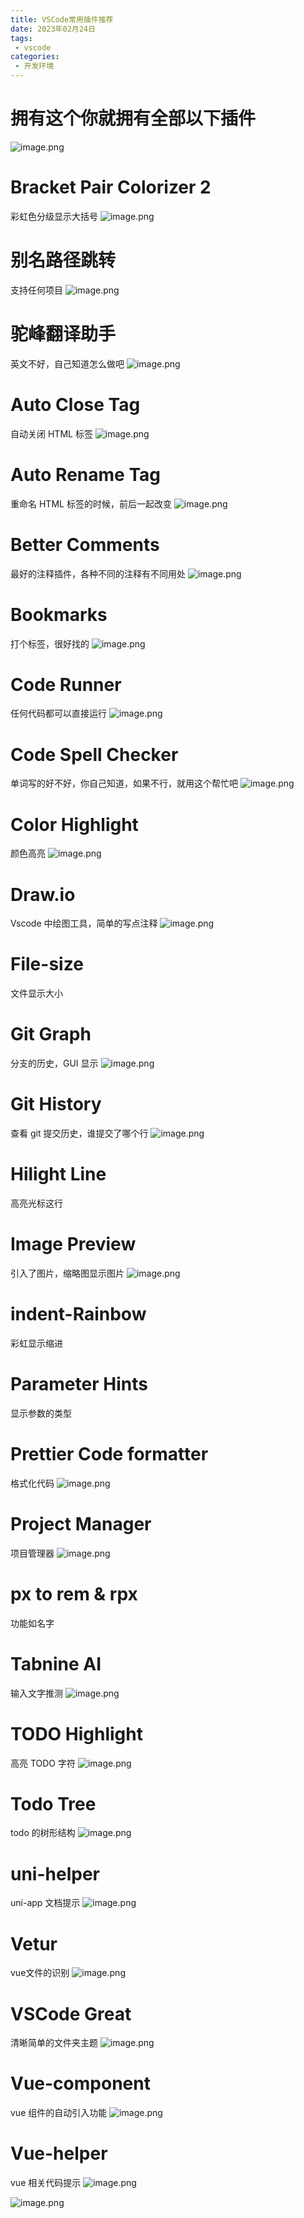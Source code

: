 ```yaml
---
title: VSCode常用插件推荐
date: 2023年02月24日
tags:
 - vscode
categories:
 - 开发环境
---
```

# 拥有这个你就拥有全部以下插件
![image.png](https://p1-juejin.byteimg.com/tos-cn-i-k3u1fbpfcp/63178dc533d7462b81e94fa9ce2d5597~tplv-k3u1fbpfcp-watermark.image?)
# Bracket Pair Colorizer 2
彩虹色分级显示大括号
![image.png](https://p3-juejin.byteimg.com/tos-cn-i-k3u1fbpfcp/7d63194856ad4a6eb20129251ba3400a~tplv-k3u1fbpfcp-zoom-1.image)
# 别名路径跳转
支持任何项目
![image.png](https://p3-juejin.byteimg.com/tos-cn-i-k3u1fbpfcp/2bf96780b59244d29d4bf3de5e8134ee~tplv-k3u1fbpfcp-zoom-1.image)
# 驼峰翻译助手
英文不好，自己知道怎么做吧
![image.png](https://p3-juejin.byteimg.com/tos-cn-i-k3u1fbpfcp/c2e4004fa3314a61ad914487b93d7d94~tplv-k3u1fbpfcp-zoom-1.image)
# Auto Close Tag
自动关闭 HTML 标签
![image.png](https://p3-juejin.byteimg.com/tos-cn-i-k3u1fbpfcp/7d7e554c849f4ef99ece25e52ff07721~tplv-k3u1fbpfcp-zoom-1.image)
# Auto Rename Tag
重命名 HTML 标签的时候，前后一起改变
![image.png](https://p3-juejin.byteimg.com/tos-cn-i-k3u1fbpfcp/1efb26929a0f4bf2a378a2d0cb8b70de~tplv-k3u1fbpfcp-zoom-1.image)
# Better Comments
最好的注释插件，各种不同的注释有不同用处
![image.png](https://p3-juejin.byteimg.com/tos-cn-i-k3u1fbpfcp/422fd2ef47484073ad0e7af9cec93695~tplv-k3u1fbpfcp-zoom-1.image)
# Bookmarks
打个标签，很好找的
![image.png](https://p3-juejin.byteimg.com/tos-cn-i-k3u1fbpfcp/501a04e3d0354185865fcb200d57b374~tplv-k3u1fbpfcp-zoom-1.image)
# Code Runner
任何代码都可以直接运行
![image.png](https://p3-juejin.byteimg.com/tos-cn-i-k3u1fbpfcp/bf9abb9671f04fa19292b5280255d4b0~tplv-k3u1fbpfcp-zoom-1.image)
# Code Spell Checker
单词写的好不好，你自己知道，如果不行，就用这个帮忙吧
![image.png](https://p3-juejin.byteimg.com/tos-cn-i-k3u1fbpfcp/0ea879c6eafa4800b00ad008231bcb3b~tplv-k3u1fbpfcp-zoom-1.image)
# Color Highlight
颜色高亮
![image.png](https://p3-juejin.byteimg.com/tos-cn-i-k3u1fbpfcp/7c3223d334034e0b9e12387c01c1f18d~tplv-k3u1fbpfcp-zoom-1.image)
# Draw.io
Vscode 中绘图工具，简单的写点注释
![image.png](https://p3-juejin.byteimg.com/tos-cn-i-k3u1fbpfcp/b53fc8fc0bf74100a5695771bd4b99b9~tplv-k3u1fbpfcp-zoom-1.image)
# File-size
文件显示大小
# Git Graph
分支的历史，GUI 显示
![image.png](https://p3-juejin.byteimg.com/tos-cn-i-k3u1fbpfcp/cd514f5b363b461fafacc35808097d30~tplv-k3u1fbpfcp-zoom-1.image)
# Git History
查看 git 提交历史，谁提交了哪个行
![image.png](https://p3-juejin.byteimg.com/tos-cn-i-k3u1fbpfcp/9a9dc40f89a1400398f4d372669fb87d~tplv-k3u1fbpfcp-zoom-1.image)
# Hilight Line
高亮光标这行
# Image Preview
引入了图片，缩略图显示图片
![image.png](https://p3-juejin.byteimg.com/tos-cn-i-k3u1fbpfcp/9f1565d0d8254f98aaf3f6a1063e54ac~tplv-k3u1fbpfcp-zoom-1.image)
# indent-Rainbow
彩虹显示缩进
# Parameter Hints
显示参数的类型
# Prettier Code formatter
格式化代码
![image.png](https://p3-juejin.byteimg.com/tos-cn-i-k3u1fbpfcp/65ea353ce74242a6af74a5cd3428b92a~tplv-k3u1fbpfcp-zoom-1.image)
# Project Manager
项目管理器
![image.png](https://p3-juejin.byteimg.com/tos-cn-i-k3u1fbpfcp/efb86d332cab4b6a9cdc158fa20dddfd~tplv-k3u1fbpfcp-zoom-1.image)
# px to rem & rpx
功能如名字
# Tabnine AI
输入文字推测
![image.png](https://p3-juejin.byteimg.com/tos-cn-i-k3u1fbpfcp/e75351ff3220443899dddc8365f402e3~tplv-k3u1fbpfcp-zoom-1.image)
# TODO Highlight
高亮 TODO 字符
![image.png](https://p3-juejin.byteimg.com/tos-cn-i-k3u1fbpfcp/7fdcd5ec055d4414b5ee7f2080b19c73~tplv-k3u1fbpfcp-zoom-1.image)
# Todo Tree
todo 的树形结构
![image.png](https://p3-juejin.byteimg.com/tos-cn-i-k3u1fbpfcp/2846487c3ec34036a4fdb6b4aa05bd08~tplv-k3u1fbpfcp-zoom-1.image)
# uni-helper
uni-app 文档提示
![image.png](https://p3-juejin.byteimg.com/tos-cn-i-k3u1fbpfcp/983eb69d9022456787d72fdea236473d~tplv-k3u1fbpfcp-zoom-1.image)
# Vetur
vue文件的识别
![image.png](https://p3-juejin.byteimg.com/tos-cn-i-k3u1fbpfcp/ced32d32de8a4c14bad9bd4b6fae3aac~tplv-k3u1fbpfcp-zoom-1.image)
# VSCode Great 
清晰简单的文件夹主题
![image.png](https://p3-juejin.byteimg.com/tos-cn-i-k3u1fbpfcp/9d84095816514a1b898523d26876325b~tplv-k3u1fbpfcp-zoom-1.image)
# Vue-component
vue 组件的自动引入功能
![image.png](https://p3-juejin.byteimg.com/tos-cn-i-k3u1fbpfcp/56c3af316fb7406ab160de248345d583~tplv-k3u1fbpfcp-zoom-1.image)
# Vue-helper
 vue 相关代码提示
![image.png](https://p3-juejin.byteimg.com/tos-cn-i-k3u1fbpfcp/f126a16de6014b0fa81b1113ab96d2ee~tplv-k3u1fbpfcp-zoom-1.image)

![image.png](https://p9-juejin.byteimg.com/tos-cn-i-k3u1fbpfcp/b5477b7bc9374cb283c726aa0b3da3a3~tplv-k3u1fbpfcp-watermark.image?)